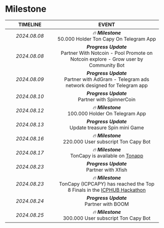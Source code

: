 # Milestone



<table><thead><tr><th width="146" align="center">TIMELINE</th><th align="center">EVENT</th></tr></thead><tbody><tr><td align="center"><em>2024.08.08</em></td><td align="center"><em>🔥 <strong>Milestone</strong></em><br>50.000 Holder Ton Capy On Telegram App</td></tr><tr><td align="center"><em>2024.08.08</em></td><td align="center"><em><strong>Progress Update</strong></em><br>Partner With Notcoin - Pool Promote on Notcoin explore - Grow user by Community Bot</td></tr><tr><td align="center"><em>2024.08.09</em></td><td align="center"><em><strong>Progress Update</strong></em><br>Partner with AdGram - Telegram ads network designed for Telegram app</td></tr><tr><td align="center"><em>2024.08.10</em></td><td align="center"><em><strong>Progress Update</strong></em><br>Partner with SpinnerCoin</td></tr><tr><td align="center"><em>2024.08.12</em></td><td align="center"><em>🔥 <strong>Milestone</strong></em><br>100.000 Holder On Telegram App</td></tr><tr><td align="center"><em>2024.08.13</em></td><td align="center"><em><strong>Progress Update</strong></em><br>Update treasure Spin mini Game</td></tr><tr><td align="center"><em>2024.08.16</em></td><td align="center"><em>🔥 <strong>Milestone</strong></em><br>220.000 User subscript Ton Capy Bot</td></tr><tr><td align="center"><em>2024.08.17</em></td><td align="center"><em>🔥 <strong>Milestone</strong></em><br>TonCapy is available on <a href="https://ton.app/games/toncapy?id=2720">Tonapp</a></td></tr><tr><td align="center"><em>2024.08.23</em></td><td align="center"><em><strong>Progress Update</strong></em><br>Partner with Xfish</td></tr><tr><td align="center"><em>2024.08.23</em></td><td align="center"><em>🔥 <strong>Milestone</strong></em><br>TonCapy (ICPCAPY) has reached the Top 8 Finals in the <a href="https://t.me/w3xnetwork/2648">ICPHUB Hackathon</a></td></tr><tr><td align="center"><em>2024.08.24</em></td><td align="center"><em><strong>Progress Update</strong></em><br>Partner with BOOM</td></tr><tr><td align="center"><em>2024.08.25</em></td><td align="center"><em>🔥 <strong>Milestone</strong></em><br>300.000 User subscript Ton Capy Bot</td></tr></tbody></table>

